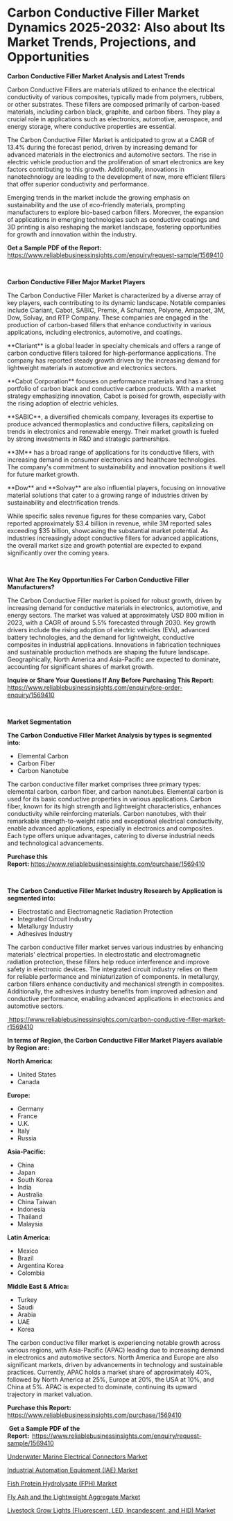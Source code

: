 <p><h1>Carbon Conductive Filler Market Dynamics 2025-2032: Also about Its Market Trends, Projections, and Opportunities</h1></p><p><strong>Carbon Conductive Filler Market Analysis and Latest Trends</strong></p>
<p><p>Carbon Conductive Fillers are materials utilized to enhance the electrical conductivity of various composites, typically made from polymers, rubbers, or other substrates. These fillers are composed primarily of carbon-based materials, including carbon black, graphite, and carbon fibers. They play a crucial role in applications such as electronics, automotive, aerospace, and energy storage, where conductive properties are essential.</p><p>The Carbon Conductive Filler Market is anticipated to grow at a CAGR of 13.4% during the forecast period, driven by increasing demand for advanced materials in the electronics and automotive sectors. The rise in electric vehicle production and the proliferation of smart electronics are key factors contributing to this growth. Additionally, innovations in nanotechnology are leading to the development of new, more efficient fillers that offer superior conductivity and performance.</p><p>Emerging trends in the market include the growing emphasis on sustainability and the use of eco-friendly materials, prompting manufacturers to explore bio-based carbon fillers. Moreover, the expansion of applications in emerging technologies such as conductive coatings and 3D printing is also reshaping the market landscape, fostering opportunities for growth and innovation within the industry.</p></p>
<p><strong>Get a Sample PDF of the Report:&nbsp;</strong> <a href="https://www.reliablebusinessinsights.com/enquiry/request-sample/1569410?utm_campaign=1837&utm_medium=2&utm_source=Github&utm_content=ia&utm_term=25032025&utm_id=carbon-conductive-filler">https://www.reliablebusinessinsights.com/enquiry/request-sample/1569410</a></p>
<p>&nbsp;</p>
<p><strong>Carbon Conductive Filler Major Market Players</strong></p>
<p><p>The Carbon Conductive Filler Market is characterized by a diverse array of key players, each contributing to its dynamic landscape. Notable companies include Clariant, Cabot, SABIC, Premix, A Schulman, Polyone, Ampacet, 3M, Dow, Solvay, and RTP Company. These companies are engaged in the production of carbon-based fillers that enhance conductivity in various applications, including electronics, automotive, and coatings.</p><p>**Clariant** is a global leader in specialty chemicals and offers a range of carbon conductive fillers tailored for high-performance applications. The company has reported steady growth driven by the increasing demand for lightweight materials in automotive and electronics sectors.</p><p>**Cabot Corporation** focuses on performance materials and has a strong portfolio of carbon black and conductive carbon products. With a market strategy emphasizing innovation, Cabot is poised for growth, especially with the rising adoption of electric vehicles.</p><p>**SABIC**, a diversified chemicals company, leverages its expertise to produce advanced thermoplastics and conductive fillers, capitalizing on trends in electronics and renewable energy. Their market growth is fueled by strong investments in R&D and strategic partnerships.</p><p>**3M** has a broad range of applications for its conductive fillers, with increasing demand in consumer electronics and healthcare technologies. The company's commitment to sustainability and innovation positions it well for future market growth.</p><p>**Dow** and **Solvay** are also influential players, focusing on innovative material solutions that cater to a growing range of industries driven by sustainability and electrification trends.</p><p>While specific sales revenue figures for these companies vary, Cabot reported approximately $3.4 billion in revenue, while 3M reported sales exceeding $35 billion, showcasing the substantial market potential. As industries increasingly adopt conductive fillers for advanced applications, the overall market size and growth potential are expected to expand significantly over the coming years.</p></p>
<p>&nbsp;</p>
<p><strong>What Are The Key Opportunities For Carbon Conductive Filler Manufacturers?</strong></p>
<p><p>The Carbon Conductive Filler market is poised for robust growth, driven by increasing demand for conductive materials in electronics, automotive, and energy sectors. The market was valued at approximately USD 800 million in 2023, with a CAGR of around 5.5% forecasted through 2030. Key growth drivers include the rising adoption of electric vehicles (EVs), advanced battery technologies, and the demand for lightweight, conductive composites in industrial applications. Innovations in fabrication techniques and sustainable production methods are shaping the future landscape. Geographically, North America and Asia-Pacific are expected to dominate, accounting for significant shares of market growth.</p></p>
<p><strong>Inquire or Share Your Questions If Any Before Purchasing This Report:</strong> <a href="https://www.reliablebusinessinsights.com/enquiry/pre-order-enquiry/1569410?utm_campaign=1837&utm_medium=2&utm_source=Github&utm_content=ia&utm_term=25032025&utm_id=carbon-conductive-filler">https://www.reliablebusinessinsights.com/enquiry/pre-order-enquiry/1569410</a></p>
<p>&nbsp;</p>
<p><strong>Market Segmentation</strong></p>
<p><strong>The Carbon Conductive Filler Market Analysis by types is segmented into:</strong></p>
<p><ul><li>Elemental Carbon</li><li>Carbon Fiber</li><li>Carbon Nanotube</li></ul></p>
<p><p>The carbon conductive filler market comprises three primary types: elemental carbon, carbon fiber, and carbon nanotubes. Elemental carbon is used for its basic conductive properties in various applications. Carbon fiber, known for its high strength and lightweight characteristics, enhances conductivity while reinforcing materials. Carbon nanotubes, with their remarkable strength-to-weight ratio and exceptional electrical conductivity, enable advanced applications, especially in electronics and composites. Each type offers unique advantages, catering to diverse industrial needs and technological advancements.</p></p>
<p><strong>Purchase this Report:&nbsp;</strong><a href="https://www.reliablebusinessinsights.com/purchase/1569410?utm_campaign=1837&utm_medium=2&utm_source=Github&utm_content=ia&utm_term=25032025&utm_id=carbon-conductive-filler">https://www.reliablebusinessinsights.com/purchase/1569410</a></p>
<p>&nbsp;</p>
<p><strong>The Carbon Conductive Filler Market Industry Research by Application is segmented into:</strong></p>
<p><ul><li>Electrostatic and Electromagnetic Radiation Protection</li><li>Integrated Circuit Industry</li><li>Metallurgy Industry</li><li>Adhesives Industry</li></ul></p>
<p><p>The carbon conductive filler market serves various industries by enhancing materials' electrical properties. In electrostatic and electromagnetic radiation protection, these fillers help reduce interference and improve safety in electronic devices. The integrated circuit industry relies on them for reliable performance and miniaturization of components. In metallurgy, carbon fillers enhance conductivity and mechanical strength in composites. Additionally, the adhesives industry benefits from improved adhesion and conductive performance, enabling advanced applications in electronics and automotive sectors.</p></p>
<p><a href="https://www.reliablebusinessinsights.com/carbon-conductive-filler-market-r1569410?utm_campaign=1837&utm_medium=2&utm_source=Github&utm_content=ia&utm_term=25032025&utm_id=carbon-conductive-filler">&nbsp;https://www.reliablebusinessinsights.com/carbon-conductive-filler-market-r1569410</a></p>
<p><strong>In terms of Region, the Carbon Conductive Filler Market Players available by Region are:</strong></p>
<p>
    <p> <strong> North America: </strong>
        <ul>
            <li>United States</li>
            <li>Canada</li>
        </ul>
        </p> 
    <p> <strong> Europe: </strong>
        <ul>
            <li>Germany</li>
            <li>France</li>
            <li>U.K.</li>
            <li>Italy</li>
            <li>Russia</li>
        </ul>
        </p> 
    <p> <strong> Asia-Pacific: </strong>
        <ul>
            <li>China</li>
            <li>Japan</li>
            <li>South Korea</li>
            <li>India</li>
            <li>Australia</li>
            <li>China Taiwan</li>
            <li>Indonesia</li>
            <li>Thailand</li>
            <li>Malaysia</li>
        </ul>
        </p> 
    <p> <strong> Latin America: </strong>
        <ul>
            <li>Mexico</li>
            <li>Brazil</li>
            <li>Argentina Korea</li>
            <li>Colombia</li>
        </ul>
        </p> 
    <p> <strong> Middle East & Africa: </strong>
        <ul>
            <li>Turkey</li>
            <li>Saudi</li>
            <li>Arabia</li>
            <li>UAE</li>
            <li>Korea</li>
        </ul>
    </p>
    </p>
<p><p>The carbon conductive filler market is experiencing notable growth across various regions, with Asia-Pacific (APAC) leading due to increasing demand in electronics and automotive sectors. North America and Europe are also significant markets, driven by advancements in technology and sustainable practices. Currently, APAC holds a market share of approximately 40%, followed by North America at 25%, Europe at 20%, the USA at 10%, and China at 5%. APAC is expected to dominate, continuing its upward trajectory in market valuation.</p></p>
<p><strong>Purchase this Report: </strong><a href="https://www.reliablebusinessinsights.com/purchase/1569410?utm_campaign=1837&utm_medium=2&utm_source=Github&utm_content=ia&utm_term=25032025&utm_id=carbon-conductive-filler">https://www.reliablebusinessinsights.com/purchase/1569410</a></p>
<p>&nbsp;<strong>Get a Sample PDF of the Report:&nbsp;&nbsp;</strong><a href="https://www.reliablebusinessinsights.com/enquiry/request-sample/1569410?utm_campaign=1837&utm_medium=2&utm_source=Github&utm_content=ia&utm_term=25032025&utm_id=carbon-conductive-filler">https://www.reliablebusinessinsights.com/enquiry/request-sample/1569410</a></p>
<p><strong></strong></p>
<p><p><a href="https://github.com/tanckfelli84/Market-Research-Report-List-1/blob/main/underwater-marine-electrical-connectors-market.md?utm_campaign=1837&utm_medium=2&utm_source=Github&utm_content=ia&utm_term=25032025&utm_id=carbon-conductive-filler">Underwater Marine Electrical Connectors Market</a></p><p><a href="https://github.com/pidlisseas/Market-Research-Report-List-1/blob/main/industrial-automation-equipment-iae-market.md?utm_campaign=1837&utm_medium=2&utm_source=Github&utm_content=ia&utm_term=25032025&utm_id=carbon-conductive-filler">Industrial Automation Equipment (IAE) Market</a></p><p><a href="https://github.com/wakerizaak8g/Market-Research-Report-List-1/blob/main/fish-protein-hydrolysate-fph-market.md?utm_campaign=1837&utm_medium=2&utm_source=Github&utm_content=ia&utm_term=25032025&utm_id=carbon-conductive-filler">Fish Protein Hydrolysate (FPH) Market</a></p><p><a href="https://github.com/chkrselia/Market-Research-Report-List-1/blob/main/fly-ash-and-the-lightweight-aggregate-market.md?utm_campaign=1837&utm_medium=2&utm_source=Github&utm_content=ia&utm_term=25032025&utm_id=carbon-conductive-filler">Fly Ash and the Lightweight Aggregate Market</a></p><p><a href="https://github.com/kaddahblejc/Market-Research-Report-List-1/blob/main/livestock-grow-lights-fluorescent-led-incandescent-and-hid-market.md?utm_campaign=1837&utm_medium=2&utm_source=Github&utm_content=ia&utm_term=25032025&utm_id=carbon-conductive-filler">Livestock Grow Lights (Fluorescent, LED, Incandescent, and HID) Market</a></p></p>